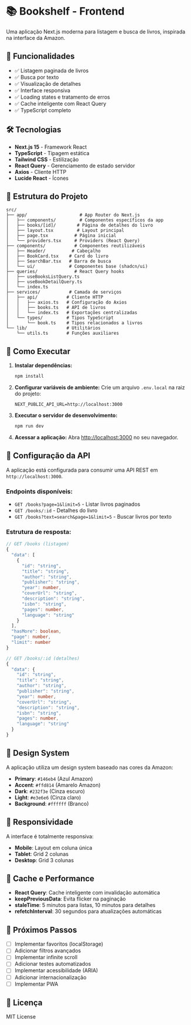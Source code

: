 # 📚 Bookshelf - Frontend

Uma aplicação Next.js moderna para listagem e busca de livros, inspirada na interface da Amazon.

## 🚀 Funcionalidades

- ✅ Listagem paginada de livros
- ✅ Busca por texto
- ✅ Visualização de detalhes
- ✅ Interface responsiva
- ✅ Loading states e tratamento de erros
- ✅ Cache inteligente com React Query
- ✅ TypeScript completo

## 🛠 Tecnologias

- **Next.js 15** - Framework React
- **TypeScript** - Tipagem estática
- **Tailwind CSS** - Estilização
- **React Query** - Gerenciamento de estado servidor
- **Axios** - Cliente HTTP
- **Lucide React** - Ícones

## 📁 Estrutura do Projeto

```
src/
├── app/                    # App Router do Next.js
│   ├── components/         # Componentes específicos da app
│   ├── books/[id]/        # Página de detalhes do livro
│   ├── layout.tsx         # Layout principal
│   ├── page.tsx          # Página inicial
│   └── providers.tsx     # Providers (React Query)
├── components/           # Componentes reutilizáveis
│   ├── Header/          # Cabeçalho
│   ├── BookCard.tsx    # Card do livro
│   ├── SearchBar.tsx   # Barra de busca
│   └── ui/             # Componentes base (shadcn/ui)
├── queries/              # React Query hooks
│   ├── useBooksListQuery.ts
│   ├── useBookDetailQuery.ts
│   └── index.ts
├── services/           # Camada de serviços
│   ├── api/           # Cliente HTTP
│   │   ├── axios.ts   # Configuração do Axios
│   │   ├── books.ts   # API de livros
│   │   └── index.ts   # Exportações centralizadas
│   └── types/         # Tipos TypeScript
│       └── book.ts    # Tipos relacionados a livros
└── lib/               # Utilitários
    └── utils.ts       # Funções auxiliares
```

## 🚀 Como Executar

1. **Instalar dependências:**
   ```bash
   npm install
   ```

2. **Configurar variáveis de ambiente:**
   Crie um arquivo `.env.local` na raiz do projeto:
   ```env
   NEXT_PUBLIC_API_URL=http://localhost:3000
   ```

3. **Executar o servidor de desenvolvimento:**
   ```bash
   npm run dev
   ```

4. **Acessar a aplicação:**
   Abra [http://localhost:3000](http://localhost:3000) no seu navegador.

## 🔧 Configuração da API

A aplicação está configurada para consumir uma API REST em `http://localhost:3000`. 

### Endpoints disponíveis:

- `GET /books?page=1&limit=5` - Listar livros paginados
- `GET /books/:id` - Detalhes do livro
- `GET /books?text=search&page=1&limit=5` - Buscar livros por texto

### Estrutura de resposta:

```typescript
// GET /books (listagem)
{
  "data": [
    {
      "id": "string",
      "title": "string",
      "author": "string",
      "publisher": "string",
      "year": number,
      "coverUrl": "string",
      "description": "string",
      "isbn": "string",
      "pages": number,
      "language": "string"
    }
  ],
  "hasMore": boolean,
  "page": number,
  "limit": number
}

// GET /books/:id (detalhes)
{
  "data": {
    "id": "string",
    "title": "string",
    "author": "string",
    "publisher": "string",
    "year": number,
    "coverUrl": "string",
    "description": "string",
    "isbn": "string",
    "pages": number,
    "language": "string"
  }
}
```

## 🎨 Design System

A aplicação utiliza um design system baseado nas cores da Amazon:

- **Primary**: `#146eb4` (Azul Amazon)
- **Accent**: `#ffd814` (Amarelo Amazon)
- **Dark**: `#232f3e` (Cinza escuro)
- **Light**: `#e3e6e6` (Cinza claro)
- **Background**: `#ffffff` (Branco)

## 📱 Responsividade

A interface é totalmente responsiva:
- **Mobile**: Layout em coluna única
- **Tablet**: Grid 2 colunas
- **Desktop**: Grid 3 colunas

## 🔄 Cache e Performance

- **React Query**: Cache inteligente com invalidação automática
- **keepPreviousData**: Evita flicker na paginação
- **staleTime**: 5 minutos para listas, 10 minutos para detalhes
- **refetchInterval**: 30 segundos para atualizações automáticas

## 🧪 Próximos Passos

- [ ] Implementar favoritos (localStorage)
- [ ] Adicionar filtros avançados
- [ ] Implementar infinite scroll
- [ ] Adicionar testes automatizados
- [ ] Implementar acessibilidade (ARIA)
- [ ] Adicionar internacionalização
- [ ] Implementar PWA

## 📄 Licença

MIT License